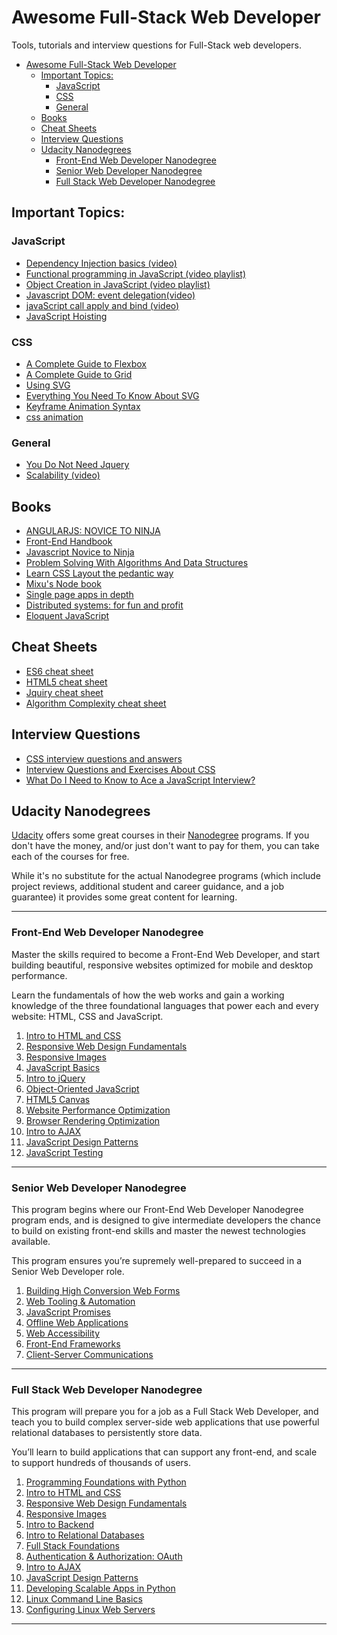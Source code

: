 <!--
@Author: Anas Aboureada <AnasAboureada>
@Date:   Sat, 11th Mar 2017, T 09:29 +01:00
@Email:  me@anasaboureada.com
@Project: awesome-full-stack-web-developer
@Filename: README.md
@Last modified by:   anas
@Last modified time: Thu, 16th Mar 2017, T 08:46 +01:00
@License: MIT License
@Copyright: Copyright (c) 2017 Anas Aboureada <anasaboureada.com>
-->


# Awesome Full-Stack Web Developer

Tools, tutorials and interview questions for Full-Stack web developers.

<!-- TOC depthFrom:1 depthTo:6 withLinks:1 updateOnSave:1 orderedList:0 -->

- [Awesome Full-Stack Web Developer](#awesome-full-stack-web-developer)
	- [Important Topics:](#important-topics)
		- [JavaScript](#javascript)
		- [CSS](#css)
		- [General](#general)
	- [Books](#books)
	- [Cheat Sheets](#cheat-sheets)
	- [Interview Questions](#interview-questions)
	- [Udacity Nanodegrees](#udacity-nanodegrees)
		- [Front-End Web Developer Nanodegree](#front-end-web-developer-nanodegree)
		- [Senior Web Developer Nanodegree](#senior-web-developer-nanodegree)
		- [Full Stack Web Developer Nanodegree](#full-stack-web-developer-nanodegree)

<!-- /TOC -->

## Important Topics:

### JavaScript

- [Dependency Injection basics (video)](https://www.youtube.com/watch?v=0X1Ns2NRfks)
- [Functional programming in JavaScript (video playlist)](https://www.youtube.com/playlist?list=PL0zVEGEvSaeEd9hlmCXrk5yUyqUag-n84)
- [Object Creation in JavaScript (video playlist)](https://www.youtube.com/playlist?list=PL0zVEGEvSaeHBZFy6Q8731rcwk0Gtuxub)
- [Javascript DOM: event delegation(video)](https://www.youtube.com/watch?v=JStineSts7s)
- [javaScript call apply and bind (video)](https://www.youtube.com/watch?v=c0mLRpw-9rI)
- [JavaScript Hoisting](https://www.w3schools.com/js/js_hoisting.asp)


### CSS
- [A Complete Guide to Flexbox](https://css-tricks.com/snippets/css/a-guide-to-flexbox/)
- [A Complete Guide to Grid](https://css-tricks.com/snippets/css/complete-guide-grid/)
- [Using SVG](https://css-tricks.com/using-svg/)
- [Everything You Need To Know About SVG](https://css-tricks.com/lodge/svg/)
- [Keyframe Animation Syntax](https://css-tricks.com/snippets/css/keyframe-animation-syntax/)
- [css animation](https://css-tricks.com/almanac/properties/a/animation/)

### General

- [You Do Not Need Jquery](./notes/you_do_not_need_jquiry.md)
- [Scalability (video)](https://www.youtube.com/watch?v=-W9F__D3oY4)

## Books

- [ANGULARJS: NOVICE TO NINJA](./books/angularjs_novice_to_ninja.pdf)
- [Front-End Handbook](./books/front_end_handbook_2017.pdf)
- [Javascript Novice to Ninja](./books/javascript_novice_to_ninja.pdf)
- [Problem Solving With Algorithms And Data Structures](./books/problem_solving_with_algorithms_and_data_structures.pdf)
- [Learn CSS Layout the pedantic way](./books/box_positioning_in_css.pdf)
- [Mixu's Node book](./books/mixus_node.pdf)
- [Single page apps in depth](./books/single_page_app.pdf)
- [Distributed systems: for fun and profit](./books/distributed_systems.pdf)
- [Eloquent JavaScript](./books/eloquent_javaScript.pdf)

## Cheat Sheets

- [ES6 cheat sheet](./cheat_sheets/es6_cheat_sheet.md)
- [HTML5 cheat sheet](./cheat_sheets/html5_cheat_sheet.pdf)
- [Jquiry cheat sheet](./cheat_sheets/jquery_cheat_sheet_1.3.2.pdf)
- [Algorithm Complexity cheat sheet](./cheat_sheets/complexity_cheatsheet.pdf)

## Interview Questions

- [CSS interview questions and answers](./interview_questions/css_interview_questions_and_answers.md)
- [Interview Questions and Exercises About CSS](https://css-tricks.com/interview-questions-css/)
- [What Do I Need to Know to Ace a JavaScript Interview?](./notes/js_interview.md)

## Udacity Nanodegrees

[Udacity](https://www.udacity.com/) offers some great courses in their
[Nanodegree](https://www.udacity.com/nanodegree) programs. If you don't have
the money, and/or just don't want to pay for them, you can take each of the
courses for free.

While it's no substitute for the actual Nanodegree programs
(which include project reviews, additional student and career guidance, and a
job guarantee) it provides some great content for learning.

---

### Front-End Web Developer Nanodegree

Master the skills required to become a Front-End Web Developer, and start
building beautiful, responsive websites optimized for mobile and desktop
performance.

Learn the fundamentals of how the web works and gain a working knowledge of the
three foundational languages that power each and every website: HTML, CSS and
JavaScript.

  1. [Intro to HTML and CSS](https://www.udacity.com/courses/intro-to-html-and-css--ud304)
  2. [Responsive Web Design Fundamentals](https://www.udacity.com/courses/responsive-web-design-fundamentals--ud893)
  3. [Responsive Images](https://www.udacity.com/courses/responsive-images--ud882)
  4. [JavaScript Basics](https://www.udacity.com/courses/javascript-basics--ud804)
  5. [Intro to jQuery](https://www.udacity.com/courses/intro-to-jquery--ud245)
  6. [Object-Oriented JavaScript](https://www.udacity.com/courses/object-oriented-javascript--ud015)
  7. [HTML5 Canvas](https://www.udacity.com/courses/html5-canvas--ud292)
  8. [Website Performance Optimization](https://www.udacity.com/courses/website-performance-optimization--ud884)
  9. [Browser Rendering Optimization](https://www.udacity.com/courses/browser-rendering-optimization--ud860)
  10. [Intro to AJAX](https://www.udacity.com/courses/intro-to-ajax--ud110)
  11. [JavaScript Design Patterns](https://www.udacity.com/courses/javascript-design-patterns--ud989)
  12. [JavaScript Testing](https://www.udacity.com/courses/javascript-testing--ud549)


---


### Senior Web Developer Nanodegree

This program begins where our Front-End Web Developer Nanodegree program ends,
and is designed to give intermediate developers the chance to build on existing
front-end skills and master the newest technologies available.

This program ensures you’re supremely well-prepared to succeed in a Senior Web
Developer role.

  1.  [Building High Conversion Web Forms](https://www.udacity.com/courses/building-high-conversion-web-forms--ud890)
  2.  [Web Tooling & Automation](https://www.udacity.com/courses/web-tooling-automation--ud892)
  3.  [JavaScript Promises](https://www.udacity.com/courses/javascript-promises--ud898)
  4.  [Offline Web Applications](https://www.udacity.com/courses/offline-web-applications--ud899)
  5.  [Web Accessibility](https://www.udacity.com/course/web-accessibility--ud891)
  6.  [Front-End Frameworks](https://www.udacity.com/courses/front-end-frameworks--ud894)
  7.  [Client-Server Communications](https://www.udacity.com/course/client-server-communication--ud897)


---


### Full Stack Web Developer Nanodegree

This program will prepare you for a job as a Full Stack Web Developer, and teach
you to build complex server-side web applications that use powerful relational
databases to persistently store data.

You’ll learn to build applications that can support any front-end, and scale to
support hundreds of thousands of users.

  1. [Programming Foundations with Python](https://www.udacity.com/courses/programming-foundations-with-python--ud036)
  2. [Intro to HTML and CSS](https://www.udacity.com/courses/intro-to-html-and-css--ud304)
  3. [Responsive Web Design Fundamentals](https://www.udacity.com/courses/responsive-web-design-fundamentals--ud893)
  4. [Responsive Images](https://www.udacity.com/courses/responsive-images--ud882)
  5. [Intro to Backend](https://www.udacity.com/course/intro-to-backend--ud171)
  6. [Intro to Relational Databases](https://www.udacity.com/courses/intro-to-relational-databases--ud197)
  7. [Full Stack Foundations](https://www.udacity.com/courses/full-stack-foundations--ud088)
  8. [Authentication & Authorization: OAuth](https://www.udacity.com/courses/authentication-authorization-oauth--ud330)
  9. [Intro to AJAX](https://www.udacity.com/courses/intro-to-ajax--ud110)
  10. [JavaScript Design Patterns](https://www.udacity.com/courses/javascript-design-patterns--ud989)
  11. [Developing Scalable Apps in Python](https://www.udacity.com/courses/developing-scalable-apps-in-python--ud858)
  12. [Linux Command Line Basics](https://www.udacity.com/courses/linux-command-line-basics--ud595)
  13. [Configuring Linux Web Servers](https://www.udacity.com/courses/configuring-linux-web-servers--ud299)


---
